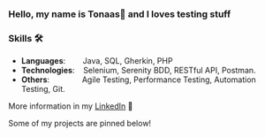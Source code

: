### Hello, my name is Tonaas👋 and I loves testing stuff
<!-- **Curriculum Vitae**: [cv.pdf](https://github.com/dayyass/dayyass/blob/main/cv.pdf) -->

### Skills 🛠️
- **Languages**:&nbsp;&nbsp;&nbsp;&nbsp;&nbsp;&nbsp;&nbsp; Java, SQL, Gherkin, PHP
- **Technologies**:  &nbsp;&nbsp;  Selenium, Serenity BDD, RESTful API, Postman.
- **Others**: &nbsp;&nbsp;&nbsp;&nbsp;&nbsp;&nbsp;&nbsp;&nbsp;&nbsp;&nbsp;&nbsp;&nbsp;&nbsp; Agile Testing, Performance Testing, Automation Testing, Git.
<!--
### Education 🎓
- [Bachelor's Degree] @ Bina Nusantara University (2014 - 2020)
- Alterra Academy ( April 2024 - July 2024)
-->
More information in my [LinkedIn](https://www.linkedin.com/in/tonaaskalesaran/) 🚀

Some of my projects are pinned below!
